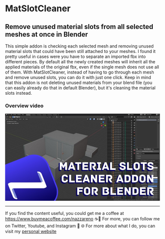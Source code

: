 # MatSlotCleaner
## Remove unused material slots from all selected meshes at once in Blender

This simple addon is checking each selected mesh and removing unused material slots that could have been still attached to your meshes.
I found it pretty useful in cases were you have to separate an imported fbx into different pieces. By default all the newly created meshes will inherit all the applied materials of the original fbx, even if the single mesh does not use all of them. With MatSlotCleaner, instead of having to go through each mesh and remove unused slots, you can do it with just one click.
Keep in mind that this addon is not deleting unused materials from your blend file (you can easily already do that in default Blender), but it's cleaning the material slots instead.

### Overview video
<a href="https://youtu.be/oDgSthAjQbw" rel="overview video">![](pics/MatSlotCleaner_thumbnail.jpg)</a>


---
If you find the content useful, you could get me a coffee at https://www.buymeacoffee.com/nazzareno ☕🤎
For more, you can follow me on Twitter, Youtube, and Instagram  🙏
:globe_with_meridians: For more about what I do, you can visit my [personal website](https://www.nazzarenogiannelli.com/)
